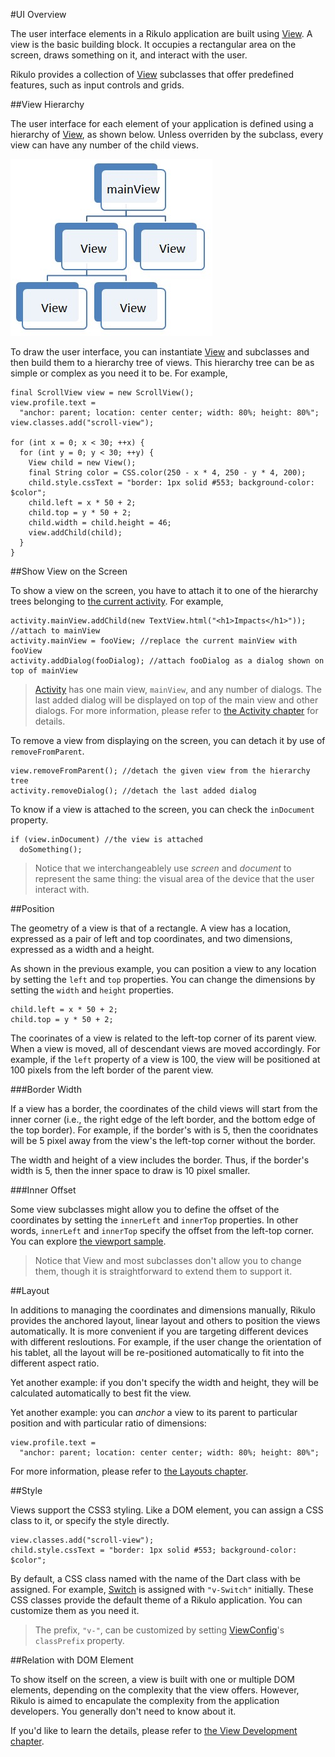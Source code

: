 #UI Overview

The user interface elements in a Rikulo application are built using [View](http://rikulo.org/api/_/view/View.html). A view is the basic building block. It occupies a rectangular area on the screen, draws something on it, and interact with the user. 

Rikulo provides a collection of [View](http://rikulo.org/api/_/view/View.html) subclasses that offer predefined features, such as input controls and grids.

##View Hierarchy

The user interface for each element of your application is defined using a hierarchy of [View](http://rikulo.org/api/_/view/View.html), as shown below. Unless overriden by the subclass, every view can have any number of the child views.

![Tree of Views](view-hierarchy.jpg?raw=true)

To draw the user interface, you can instantiate [View](http://rikulo.org/api/_/view/View.html) and subclasses and then build them to a hierarchy tree of views. This hierarchy tree can be as simple or complex as you need it to be. For example,

    final ScrollView view = new ScrollView();
    view.profile.text =
      "anchor: parent; location: center center; width: 80%; height: 80%";
    view.classes.add("scroll-view");

    for (int x = 0; x < 30; ++x) {
      for (int y = 0; y < 30; ++y) {
        View child = new View();
        final String color = CSS.color(250 - x * 4, 250 - y * 4, 200);
        child.style.cssText = "border: 1px solid #553; background-color: $color";
        child.left = x * 50 + 2;
        child.top = y * 50 + 2;
        child.width = child.height = 46;
        view.addChild(child);
      }
    }

##Show View on the Screen

To show a view on the screen, you have to attach it to one of the hierarchy trees belonging to [the current activity](../Activity.md). For example,

    activity.mainView.addChild(new TextView.html("<h1>Impacts</h1>")); //attach to mainView
    activity.mainView = fooView; //replace the current mainView with fooView
    activity.addDialog(fooDialog); //attach fooDialog as a dialog shown on top of mainView

> [Activity](http://rikulo.org/api/_/app/Activity.html) has one main view, `mainView`, and any number of dialogs. The last added dialog will be displayed on top of the main view and other dialogs. For more information, please refer to [the Activity chapter](../Activity.md) for details.

To remove a view from displaying on the screen, you can detach it by use of `removeFromParent`.

    view.removeFromParent(); //detach the given view from the hierarchy tree
    activity.removeDialog(); //detach the last added dialog

To know if a view is attached to the screen, you can check the `inDocument` property.

    if (view.inDocument) //the view is attached
      doSomething();

> Notice that we interchangeablely use *screen* and *document* to represent the same thing: the visual area of the device that the user interact with.

##Position

The geometry of a view is that of a rectangle. A view has a location, expressed as a pair of left and top coordinates, and two dimensions, expressed as a width and a height.

As shown in the previous example, you can position a view to any location by setting the `left` and `top` properties. You can change the dimensions by setting the `width` and `height` properties.

    child.left = x * 50 + 2;
    child.top = y * 50 + 2;

The coorinates of a view is related to the left-top corner of its parent view. When a view is moved, all of descendant views are moved accordingly. For example, if the `left` property of a view is 100, the view will be positioned at 100 pixels from the left border of the parent view. 

###Border Width

If a view has a border, the coordinates of the child views will start from the inner corner (i.e., the right edge of the left border, and the bottom edge of the top border). For example, if the border's with is 5, then the cooridnates will be 5 pixel away from the view's the left-top corner without the border.

The width and height of a view includes the border. Thus, if the border's width is 5, then the inner space to draw is 10 pixel smaller.

###Inner Offset

Some view subclasses might allow you to define the offset of the coordinates by setting the `innerLeft` and `innerTop` properties. In other words, `innerLeft` and `innerTop` specify the offset from the left-top corner. You can explore [the viewport sample](https://github.com/rikulo/rikulo/tree/master/samples/viewport).

> Notice that View and most subclasses don't allow you to change them, though it is straightforward to extend them to support it.

##Layout

In additions to managing the coordinates and dimensions manually, Rikulo provides the anchored layout, linear layout and others to position the views automatically. It is more convenient if you are targeting different devices with different resloutions. For example, if the user change the orientation of his tablet, all the layout will be re-positioned automatically to fit into the different aspect ratio.

Yet another example: if you don't specify the width and height, they will be calculated automatically to best fit the view.

Yet another example: you can *anchor* a view to its parent to particular position and with particular ratio of dimensions:

    view.profile.text =
      "anchor: parent; location: center center; width: 80%; height: 80%";

For more information, please refer to [the Layouts chapter](../../Layouts/index.md).

##Style

Views support the CSS3 styling. Like a DOM element, you can assign a CSS class to it, or specify the style directly.

    view.classes.add("scroll-view");
    child.style.cssText = "border: 1px solid #553; background-color: $color";

By default, a CSS class named with the name of the Dart class with be assigned. For example, [Switch](http://rikulo.org/api/_/view/Switch.html) is assigned with `"v-Switch"` initially. These CSS classes provide the default theme of a Rikulo application. You can customize them as you need it.

> The prefix, `"v-"`, can be customized by setting [ViewConfig](http://rikulo.org/api/_/view/impl/ViewConfig.html)'s `classPrefix` property.

##Relation with DOM Element

To show itself on the screen, a view is built with one or multiple DOM elements, depending on the complexity that the view offers. However, Rikulo is aimed to encapulate the complexity from the application developers. You generally don't need to know about it.

If you'd like to learn the details, please refer to [the View Development chapter](../../View_Development/index.md).